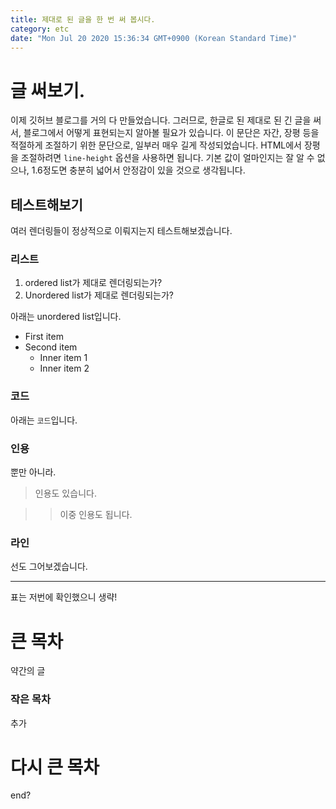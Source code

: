 ```yaml
---
title: 제대로 된 글을 한 번 써 봅시다.
category: etc
date: "Mon Jul 20 2020 15:36:34 GMT+0900 (Korean Standard Time)"
---
```


# 글 써보기.

이제 깃허브 블로그를 거의 다 만들었습니다. 그러므로, 한글로 된 제대로 된 긴 글을 써서, 블로그에서 어떻게 표현되는지 알아볼 필요가 있습니다. 이 문단은 자간, 장평 등을 적절하게 조절하기 위한 문단으로, 일부러 매우 길게 작성되었습니다. HTML에서 장평을 조절하려면 `line-height` 옵션을 사용하면 됩니다. 기본 값이 얼마인지는 잘 알 수 없으나, 1.6정도면 충분히 넓어서 안정감이 있을 것으로 생각됩니다.

## 테스트해보기

여러 렌더링들이 정상적으로 이뤄지는지 테스트해보겠습니다.

### 리스트

1. ordered list가 제대로 렌더링되는가?
2. Unordered list가 제대로 렌더링되는가?

아래는 unordered list입니다.

- First item
- Second item
  - Inner item 1
  - Inner item 2

### 코드

아래는 `코드`입니다.

### 인용

뿐만 아니라.

> 인용도 있습니다.

> > 이중 인용도 됩니다.

### 라인

선도 그어보겠습니다.

---

표는 저번에 확인했으니 생략!

# 큰 목차

약간의 글

### 작은 목차

추가

# 다시 큰 목차

end?
